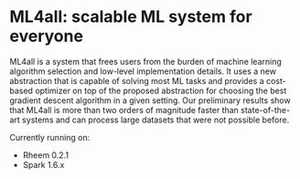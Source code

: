 # ML4all: scalable ML system for everyone


ML4all is a system that frees users from the burden of machine learning algorithm selection and low-level implementation details.
It uses a new abstraction that is capable of solving most ML tasks and provides a cost-based optimizer on top of the proposed abstraction for choosing the best gradient descent algorithm in a given setting.
Our preliminary results show that ML4all is more than two orders of magnitude faster than state-of-the-art systems and can process large datasets that were not possible before.

Currently running on:
- Rheem 0.2.1
- Spark 1.6.x
